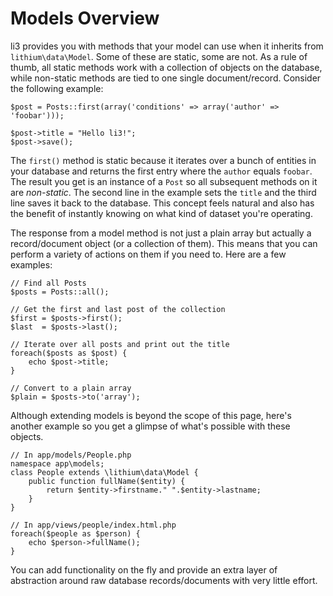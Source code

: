 # Models Overview
li3 provides you with methods that your model can use when it inherits from `lithium\data\Model`. Some of these are static, some are not. As a rule of thumb, all static methods work with a collection of objects on the database, while non-static methods are tied to one single document/record. Consider the following example:

```
$post = Posts::first(array('conditions' => array('author' => 'foobar')));

$post->title = "Hello li3!";
$post->save();
```

The `first()` method is static because it iterates over a bunch of entities in your database and returns the first entry where the `author` equals `foobar`. The result you get is an instance of a `Post` so all subsequent methods on it are _non-static_. The second line in the example sets the `title` and the third line saves it back to the database. This concept feels natural and also has the benefit of instantly knowing on what kind of dataset you're operating.

The response from a model method is not just a plain array but actually a record/document object (or a collection of them). This means that you can perform a variety of actions on them if you need to. Here are a few examples:

```
// Find all Posts
$posts = Posts::all();

// Get the first and last post of the collection
$first = $posts->first();
$last  = $posts->last();

// Iterate over all posts and print out the title
foreach($posts as $post) {
	echo $post->title;
}

// Convert to a plain array
$plain = $posts->to('array');
```

Although extending models is beyond the scope of this page, here's another example so you get a glimpse of what's possible with these objects.

```
// In app/models/People.php
namespace app\models;
class People extends \lithium\data\Model {
	public function fullName($entity) {
		return $entity->firstname." ".$entity->lastname;
	}
}

// In app/views/people/index.html.php
foreach($people as $person) {
	echo $person->fullName();
}
```

You can add functionality on the fly and provide an extra layer of abstraction around raw database records/documents with very little effort.






